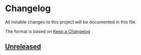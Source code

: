 # Changelog

All notable changes to this project will be documented in this file.

The format is based on [Keep a Changelog]

## [Unreleased]

[keep a changelog]: https://keepachangelog.com/en/1.0.0/
[unreleased]:
  https://github.com/DFE-Digital/dfe-teachers-payment-service/compare/release-1...HEAD
